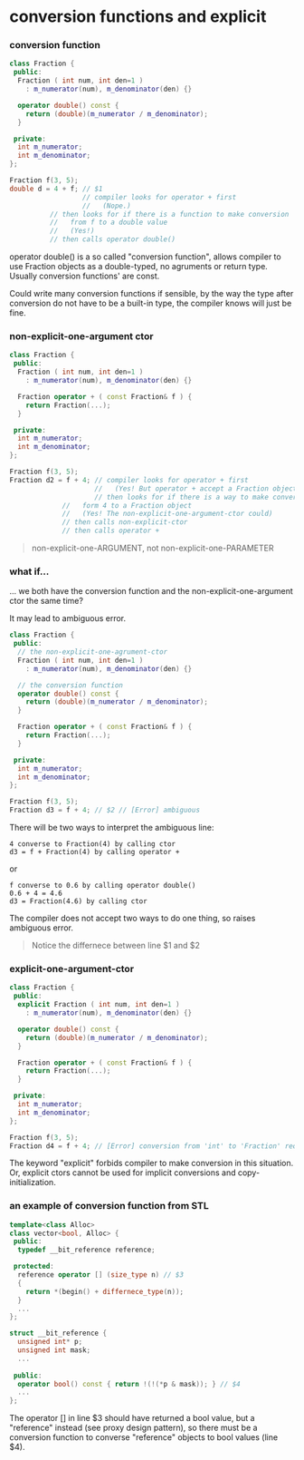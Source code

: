 # conversion functions and explicit

### conversion function

```cpp
class Fraction {
 public:
  Fraction ( int num, int den=1 )
    : m_numerator(num), m_denominator(den) {}

  operator double() const {
    return (double)(m_numerator / m_denominator);
  }

 private:
  int m_numerator;
  int m_denominator;
};

Fraction f(3, 5);
double d = 4 + f; // $1
                  // compiler looks for operator + first
                  //   (Nope.)
		  // then looks for if there is a function to make conversion
		  //   from f to a double value
		  //   (Yes!)
		  // then calls operator double()
```

operator double() is a so called "conversion function", allows compiler to use Fraction objects as a double-typed, no agruments or return type. Usually conversion functions' are const.

Could write many conversion functions if sensible, by the way the type after conversion do not have to be a built-in type, the compiler knows will just be fine.

### non-explicit-one-argument ctor


```cpp
class Fraction {
 public:
  Fraction ( int num, int den=1 )
    : m_numerator(num), m_denominator(den) {}

  Fraction operator + ( const Fraction& f ) {
    return Fraction(...);
  }

 private:
  int m_numerator;
  int m_denominator;
};

Fraction f(3, 5);
Fraction d2 = f + 4; // compiler looks for operator + first
                     //   (Yes! But operator + accept a Fraction object)
                     // then looks for if there is a way to make conversion
		     //   form 4 to a Fraction object
		     //   (Yes! The non-explicit-one-argument-ctor could)
		     // then calls non-explicit-ctor
		     // then calls operator +
```

> non-explicit-one-ARGUMENT, not non-explicit-one-PARAMETER

### what if...

... we both have the conversion function and the non-explicit-one-argument ctor the same time?

It may lead to ambiguous error.

```cpp
class Fraction {
 public:
  // the non-explicit-one-agrument-ctor
  Fraction ( int num, int den=1 )
    : m_numerator(num), m_denominator(den) {}

  // the conversion function
  operator double() const {
    return (double)(m_numerator / m_denominator);
  }

  Fraction operator + ( const Fraction& f ) {
    return Fraction(...);
  }

 private:
  int m_numerator;
  int m_denominator;
};

Fraction f(3, 5);
Fraction d3 = f + 4; // $2 // [Error] ambiguous
```

There will be two ways to interpret the ambiguous line:

```
4 converse to Fraction(4) by calling ctor
d3 = f + Fraction(4) by calling operator +
```

or 

```
f converse to 0.6 by calling operator double()
0.6 + 4 = 4.6
d3 = Fraction(4.6) by calling ctor
```

The compiler does not accept two ways to do one thing, so raises ambiguous error.

> Notice the differnece between line $1 and $2

### explicit-one-argument-ctor

```cpp
class Fraction {
 public:
  explicit Fraction ( int num, int den=1 )
    : m_numerator(num), m_denominator(den) {}

  operator double() const {
    return (double)(m_numerator / m_denominator);
  }

  Fraction operator + ( const Fraction& f ) {
    return Fraction(...);
  }

 private:
  int m_numerator;
  int m_denominator;
};

Fraction f(3, 5);
Fraction d4 = f + 4; // [Error] conversion from 'int' to 'Fraction' requested
```

The keyword "explicit" forbids compiler to make conversion in this situation. Or, explicit ctors cannot be used for implicit conversions and copy-initialization.

### an example of conversion function from STL

```cpp
template<class Alloc>
class vector<bool, Alloc> {
 public:
  typedef __bit_reference reference;

 protected:
  reference operator [] (size_type n) // $3
  {
    return *(begin() + differnece_type(n));
  }
  ...
};

struct __bit_reference {
  unsigned int* p;
  unsigned int mask;
  ...
 
 public:
  operator bool() const { return !(!(*p & mask)); } // $4
  ...
};
```

The operator [] in line $3 should have returned a bool value, but a "reference" instead (see proxy design pattern), so there must be a conversion function to converse "reference" objects to bool values (line $4).
